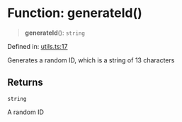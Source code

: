 # Function: generateId()

> **generateId**(): `string`

Defined in: [utils.ts:17](https://github.com/GeoDaCenter/openassistant/blob/7dec66552ed2da789768e26aca21ecb2918b5d3b/packages/common/src/utils.ts#L17)

Generates a random ID, which is a string of 13 characters

## Returns

`string`

A random ID
